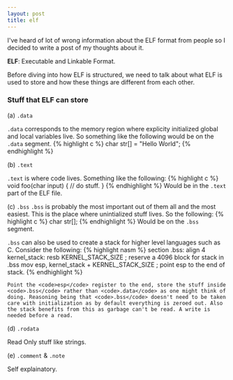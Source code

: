 ```yaml
---
layout: post
title: elf 
---
```


I've heard of lot of wrong information about the ELF format from people so I decided to write a post of my thoughts about it.

**ELF**: Executable and Linkable Format.

Before diving into how ELF is structured, we need to talk about what ELF is used to store and how these things are different from each other.

### Stuff that ELF can store    
(a) <code>.data</code>

   <code>.data</code> corresponds to the memory region where explicity initialized global and local variables live. So something like the following would be on the <code>.data</code> segment.
   {% highlight c %}
   char str[] = "Hello World";
   {% endhighlight %}
   
(b) <code>.text</code>

   <code>.text</code> is where code lives. Something like the following:
   {% highlight c %}
   void foo(char input) {
        // do stuff.
   }
   {% endhighlight %}
   Would be in the <code>.text</code> part of the ELF file.

(c) <code>.bss</code>
   <code>.bss</code> is probably the most important out of them all and the most easiest. This is the place where unintialized stuff lives. So the following:
   {% highlight c %}
   char str[];
   {% endhighlight %}
   Would be on the <code>.bss</code> segment.

   <code>.bss</code> can also be used to create a stack for higher level languages such as C. Consider the following:
    {% highlight nasm %}
section .bss:
align 4
kernel_stack:
    resb KERNEL_STACK_SIZE                      ; reserve a 4096 block for stack in .bss
    mov esp, kernel_stack + KERNEL_STACK_SIZE   ; point esp to the end of stack.
    {% endhighlight %}

    Point the <code>esp</code> register to the end, store the stuff inside <code>.bss</code> rather than <code>.data</code> as one might think of doing. Reasoning being that <code>.bss</code> doesn't need to be taken care with initialization as by default everything is zeroed out. Also the stack benefits from this as garbage can't be read. A write is needed before a read.

(d) <code>.rodata</code>

   Read Only stuff like strings.

(e) <code>.comment</code> & <code>.note</code>

   Self explainatory.
